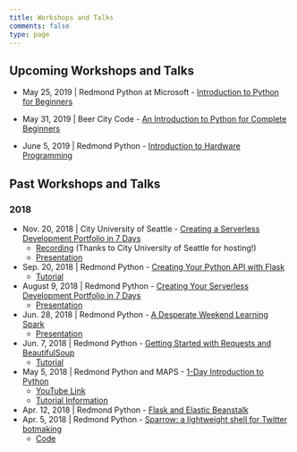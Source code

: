 ```yaml
---
title: Workshops and Talks
comments: false
type: page
---
```


## Upcoming Workshops and Talks

- May 25, 2019 | Redmond Python at Microsoft - [Introduction to Python for Beginners](https://www.meetup.com/Redmond-Python-User-Group/events/261469728/)

- May 31, 2019 | Beer City Code - [An Introduction to Python for Complete Beginners](https://beercitycode.com/)

- June 5, 2019 | Redmond Python - [Introduction to Hardware Programming](https://www.meetup.com/Redmond-Python-User-Group/events/261407073/)


## Past Workshops and Talks

### 2018

- Nov. 20, 2018 | City University of Seattle - [Creating a Serverless Development Portfolio in 7 Days](/files/making-severless-portfolio-7-days.pdf)
    - [Recording](https://www.youtube.com/watch?time_continue=1&v=CPLJiarDWks) (Thanks to City University of Seattle for hosting!)
    - [Presentation](https://docs.google.com/presentation/d/1OBlLYxByjabYG_MTc_xbILME0oS2-OTPYrcOe353FmA/edit?usp=sharing)
- Sep. 20, 2018 | Redmond Python - [Creating Your Python API with Flask](https://www.meetup.com/Redmond-Python-User-Group/events/254677176/)
    - [Tutorial](https://www.fernandomc.com/posts/your-first-flask-api/)
- August 9, 2018 | Redmond Python - [Creating Your Serverless Development Portfolio in 7 Days](https://www.meetup.com/Redmond-Python-User-Group/events/hfdjspyxlbmb/)
    - [Presentation](https://docs.google.com/presentation/d/177do8_ihmUT8NZ8OxLACHXLKk1XEJkjHUcLRRXFT8NM/edit?usp=sharing)
- Jun. 28, 2018 | Redmond Python - [A Desperate Weekend Learning Spark](https://www.meetup.com/Redmond-Python-User-Group/events/hfdjspyxjblc/)
    - [Presentation](https://docs.google.com/presentation/d/14SYIaEG5KNF8Dpt7D4TjDAQ7zkyKIOQclGXKCUd4Qg0/edit?usp=sharing)
- Jun. 7, 2018 | Redmond Python  - [Getting Started with Requests and BeautifulSoup](https://www.meetup.com/Redmond-Python-User-Group/events/hfdjspyxjbkb/)
    - [Tutorial](https://www.fernandomc.com/posts/your-first-flask-api/)
- May 5, 2018 | Redmond Python and MAPS - [1-Day Introduction to Python](https://www.meetup.com/Redmond-Technology-Meetup-Presented-By-MAPS-TAG/events/249574340/)
    - [YouTube Link](https://www.youtube.com/playlist?list=PLF4MXqnQsKgfMI-dPZjr6-5I5iE9J-kpj)
    - [Tutorial Information](https://redmondpython.com)
- Apr. 12, 2018 | Redmond Python - [Flask and Elastic Beanstalk](https://www.meetup.com/Redmond-Python-User-Group/events/kwsqkpyxgbqb/)
- Apr. 5, 2018 | Redmond Python - [Sparrow: a lightweight shell for Twitter botmaking](https://www.meetup.com/Redmond-Python-User-Group/events/kwsqkpyxhbfb/)
    - [Code](https://github.com/fernando-mc/sparrow-3)

